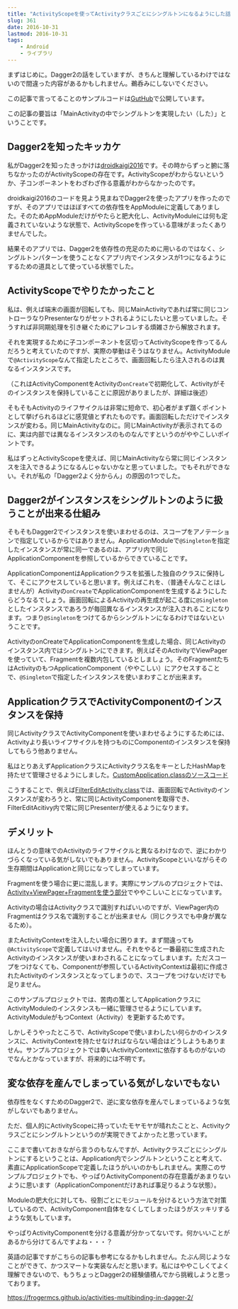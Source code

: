```yaml
---
title: "ActivityScopeを使ってActivityクラスごとにシングルトンになるようにした話"
slug: 361
date: 2016-10-31
lastmod: 2016-10-31
tags:
    - Android
    - ライブラリ
---
```


まずはじめに。Dagger2の話をしていますが、きちんと理解しているわけではないので間違った内容があるかもしれません。鵜呑みにしないでください。

この記事で言ってることのサンプルコードは<a href="https://github.com/gen0083/FilteredHatebu">GutHub</a>で公開しています。

この記事の要旨は「MainActivityの中でシングルトンを実現したい（した）」ということです。


## Dagger2を知ったキッカケ


私がDagger2を知ったきっかけは<a href="https://github.com/konifar/droidkaigi2016">droidkaigi2016</a>です。その時からずっと腑に落ちなかったのがActivityScopeの存在です。ActivityScopeがわからないというか、子コンポーネントをわざわざ作る意義がわからなかったのです。

droidkaigi2016のコードを見よう見まねでDagger2を使ったアプリを作ったのですが、そのアプリではほぼすべての依存性をAppModuleに定義してありました。そのためAppModuleだけがやたらと肥大化し、ActivityModuleには何も定義されていないような状態で、ActivityScopeを作っている意味がまったくありませんでした。

結果そのアプリでは、Dagger2を依存性の充足のために用いるのではなく、シングルトンパターンを使うことなくアプリ内でインスタンスが1つになるようにするための道具として使っている状態でした。


## ActivityScopeでやりたかったこと


私は、例えば端末の画面が回転しても、同じMainActivityであれば常に同じコントローラなりPresenterなりがセットされるようにしたいと思っていました。そうすれば非同期処理を引き継ぐためにアレコレする煩雑さから解放されます。

それを実現するために子コンポーネントを区切ってActivityScopeを作ってるんだろうと考えていたのですが、実際の挙動はそうはなりません。ActivityModuleで`@ActivityScope`なんて指定したところで、画面回転したら注入されるのは異なるインスタンスです。

（これはActivityComponentをActivityの`onCreate`で初期化して、Activityがそのインスタンスを保持していることに原因がありましたが、詳細は後述）

そもそもActivityのライフサイクルは非常に短命で、初心者がまず躓くポイントとして挙げられるほどに感覚値とずれたものです。画面回転しただけでインスタンスが変わる。同じMainActivityなのに。同じMainActivityが表示されてるのに、実は内部では異なるインスタンスのものなんですというのがややこしいポイントです。

私はずっとActivityScopeを使えば、同じMainActivityなら常に同じインスタンスを注入できるようになるんじゃないかなと思っていました。でもそれができない。それが私の「Dagger2よく分からん」の原因の1つでした。


## Dagger2がインスタンスをシングルトンのように扱うことが出来る仕組み


そもそもDagger2でインスタンスを使いまわせるのは、スコープをアノテーションで指定しているからではありません。ApplicationModuleで`@Singleton`を指定したインスタンスが常に同一であるのは、アプリ内で同じApplicationComponentを参照しているからできていることです。

ApplicationComponentはApplicationクラスを拡張した独自のクラスに保持して、そこにアクセスしていると思います。例えばこれを、（普通そんなことはしませんが）Activityの`onCreate`でApplicationComponentを生成するようにしたらどうなるでしょう。画面回転によるActivityの再生成が起こる度に`@Singleton`としたインスタンスであろうが毎回異なるインスタンスが注入されることになります。つまり`@Singleton`をつけてるからシングルトンになるわけではないということです。

ActivityのonCreateでApplicationComponentを生成した場合、同じActivityのインスタンス内ではシングルトンにできます。例えばそのActivityでViewPagerを使っていて、Fragmentを複数内包しているとしましょう。そのFragmentたちはActivityのもつApplicationComponent（ややこしい）にアクセスすることで、`@Singleton`で指定したインスタンスを使いまわすことが出来ます。


## ApplicationクラスでActivityComponentのインスタンスを保持


同じActivityクラスでActivityComponentを使いまわせるようにするためには、Activityより長いライフサイクルを持つものにComponentのインスタンスを保持してもらう他ありません。

私はとりあえずApplicationクラスにActivityクラス名をキーとしたHashMapを持たせて管理させるようにしました。<a href="https://github.com/gen0083/FilteredHatebu/blob/master/app/src/main/java/jp/gcreate/product/filteredhatebu/CustomApplication.java">CustomApplication.classのソースコード</a>

<script src="http://gist-it.appspot.com/http://github.com/gen0083/FilteredHatebu/blob/master/app/src/main/java/jp/gcreate/product/filteredhatebu/CustomApplication.java?slice=28:61"></script>

こうすることで、例えば<a href="https://github.com/gen0083/FilteredHatebu/blob/master/app/src/main/java/jp/gcreate/product/filteredhatebu/ui/editfilter/FilterEditActivity.java">FilterEditActivity.class</a>では、画面回転でActivityのインスタンスが変わろうと、常に同じActivityComponentを取得でき、FilterEditAcitivy内で常に同じPresenterが使えるようになります。

<script src="http://gist-it.appspot.com/http://github.com/gen0083/FilteredHatebu/blob/master/app/src/main/java/jp/gcreate/product/filteredhatebu/ui/editfilter/FilterEditActivity.java?slice=20:37"></script>


## デメリット


ほんとうの意味でのActivityのライフサイクルと異なるわけなので、逆にわかりづらくなっている気がしないでもありません。ActivityScopeといいながらその生存期間はApplicationと同じになってしまっています。

Fragmentを使う場合に更に混乱します。実際にサンプルのプロジェクトでは、<a href="https://github.com/gen0083/FilteredHatebu/tree/master/app/src/main/java/jp/gcreate/product/filteredhatebu/ui/feedlist">Activity+ViewPager+Fragmentを使う部分</a>でややこしいことになっています。

Activityの場合はActivityクラスで識別すればいいのですが、ViewPager内のFragmentはクラス名で識別することが出来ません（同じクラスでも中身が異なるため）。

またActivityContextを注入したい場合に困ります。まず間違っても`@ActivityScope`で定義してはいけません。それをやると一番最初に生成されたActivityのインスタンスが使いまわされることになってしまいます。ただスコープをつけなくても、Componentが参照しているActivityContextは最初に作成されたActivityのインスタンスとなってしまうので、スコープをつけないだけでも足りません。

このサンプルプロジェクトでは、苦肉の策としてApplicationクラスにActivityModuleのインスタンスも一緒に管理させるようにしています。ActivityModuleがもつContext（Activity）を更新するためです。

しかしそうやったところで、ActivityScopeで使いまわしたい何らかのインスタンスに、ActivityContextを持たせなければならない場合はどうしようもありません。サンプルプロジェクトでは幸いActivityContextに依存するものがないのでなんとかなっていますが、将来的には不明です。


## 変な依存を産んでしまっている気がしないでもない


依存性をなくすためのDagger2で、逆に変な依存を産んでしまっているような気がしないでもありません。

ただ、個人的にActivityScopeに持っていたモヤモヤが晴れたことと、Activityクラスごとにシングルトンというのが実現できてよかったと思っています。

ここまで書いておきながら言うのもなんですが、Activityクラスごとにシングルトンにするということは、Application内でシングルトンということと考えて、素直にApplicationScopeで定義したほうがいいのかもしれません。実際このサンプルプロジェクトでも、やっぱりActivityComponentの存在意義があまりないように思います（ApplicationComponentだけあれば事足りるような状態）。

Moduleの肥大化に対しても、役割ごとにモジュールを分けるという方法で対策しているので、ActivityComponent自体をなくしてしまったほうがスッキリするような気もしています。

やっぱりActivityComponentを分ける意義が分かってないです。何かいいことがあるから分けてるんですよね・・・？

英語の記事ですがこちらの記事も参考になるかもしれません。たぶん同じようなことができて、かつスマートな実装なんだと思います。私にはややこしくてよく理解できないので、もうちょっとDagger2の経験値積んでから挑戦しようと思っております。

<https://frogermcs.github.io/activities-multibinding-in-dagger-2/>
